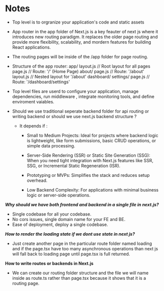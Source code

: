 # Notes

- Top level  is to orgranize your application's code and static assets

- App router in the app folder of Next.js is a key feauter of next js where it introduces new routing paradigm. It replaces the older page routing  and provide more flexibility, scalability, and mordern features for building React applications.

- The routing pages will be inside of the /app folder for page routing.

- Structure of the app router: 
app/
  layout.js       // Root layout for all pages
  page.js         // Route: '/' (Home Page)
  about/
    page.js       // Route: '/about'
    layout.js     // Nested layout for '/about'
  dashboard/
    settings/
      page.js     // Route: '/dashboard/settings'

- Top level files are userd to configure your application, manage dependencies, run middleware , integrate monitoring tools, and define enviroment vaiables.

- Should we use traditional seperate backend folder for api routing or writing backend or should we use next.js backend structure ?
  - It depends if :
   
    - Small to Medium Projects: Ideal for projects where backend logic is lightweight, like form submissions, basic CRUD operations, or simple data processing.

    - Server-Side Rendering (SSR) or Static Site Generation (SSG): When you need tight integration with Next.js features like SSR, SSG, or Incremental Static Regeneration (ISR).

    - Prototyping or MVPs: Simplifies the stack and reduces setup overhead.

    - Low Backend Complexity: For applications with minimal business logic or server-side operations.

***Why should we have both frontend and backend in a single file in next.js?***

- Single codebase for all your codebase.
- No cors issues, single domain name for your FE and BE.
- Ease of deployment, deploy a single codebase.

***How to render the loading state if we dont use state in next js?***

- Just create another page in the particular route folder named loading and if the page.tsx have too many asynchronous operations than next js will fall back to loading page until page.tsx is full returned.


**How to write routes or backends in Next.js**

- We can create our routing folder structure and the file we will name inside as route.ts rather than page.tsx because it shows that it is a routing page.





